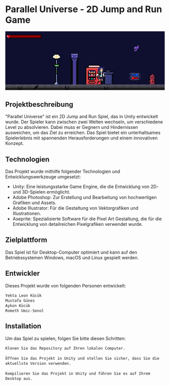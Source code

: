 # Parallel Universe - 2D Jump and Run Game

![Gameplay Screenshot](https://github.com/aykon123/Parallel-Universe/blob/main/Screenshots/Screenshot%20Cyberpunk.png)


## Projektbeschreibung

"Parallel Universe" ist ein 2D Jump and Run Spiel, das in Unity entwickelt wurde. Der Spieler kann zwischen zwei Welten wechseln, um verschiedene Level zu absolvieren. Dabei muss er Gegnern und Hindernissen ausweichen, um das Ziel zu erreichen. Das Spiel bietet ein unterhaltsames Spielerlebnis mit spannenden Herausforderungen und einem innovativen Konzept.

## Technologien

Das Projekt wurde mithilfe folgender Technologien und Entwicklungswerkzeuge umgesetzt:
- Unity: Eine leistungsstarke Game Engine, die die Entwicklung von 2D- und 3D-Spielen ermöglicht.
- Adobe Photoshop: Zur Erstellung und Bearbeitung von hochwertigen Grafiken und Assets.
- Adobe Illustrator: Für die Gestaltung von Vektorgrafiken und Illustrationen.
- Aseprite: Spezialisierte Software für die Pixel Art Gestaltung, die für die Entwicklung von detailreichen Pixelgrafiken verwendet wurde.

## Zielplattform

Das Spiel ist für Desktop-Computer optimiert und kann auf den Betriebssystemen Windows, macOS und Linux gespielt werden.


## Entwickler

Dieses Projekt wurde von folgenden Personen entwickelt:

    Yekta Leon Kücük
    Mustafa Günes
    Aykon Kücük
    Rometh Umic-Senol

## Installation

Um das Spiel zu spielen, folgen Sie bitte diesen Schritten:

    Klonen Sie das Repository auf Ihren lokalen Computer.

    Öffnen Sie das Projekt in Unity und stellen Sie sicher, dass Sie die aktuellste Version verwenden.

    Kompilieren Sie das Projekt in Unity und führen Sie es auf Ihrem Desktop aus.
